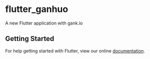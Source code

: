 # flutter_ganhuo

A new Flutter application with gank.io

## Getting Started

For help getting started with Flutter, view our online
[documentation](https://flutter.io/).
